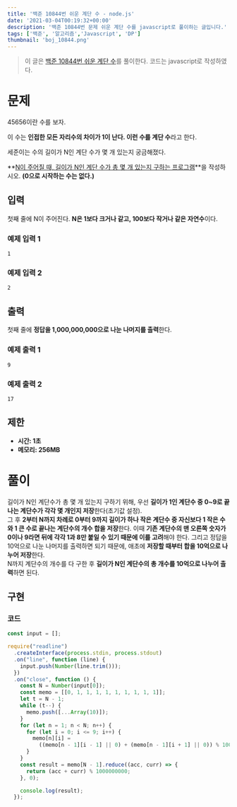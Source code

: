 ```yaml
---
title: '백준 10844번 쉬운 계단 수 - node.js'
date: '2021-03-04T00:19:32+00:00'
description: '백준 10844번 문제 쉬운 계단 수를 javascript로 풀이하는 글입니다.'
tags: ['백준', '알고리즘','Javascript', 'DP']
thumbnail: 'boj_10844.png'
---
```


> 이 글은 [백준 10844번 쉬운 계단 수](https://www.acmicpc.net/problem/10844)를 풀이한다. 코드는 javascript로 작성하였다.

# 문제

45656이란 수를 보자.

이 수는 **인접한 모든 자리수의 차이가 1이 난다. 이런 수를 계단 수**라고 한다.

세준이는 수의 길이가 N인 계단 수가 몇 개 있는지 궁금해졌다.

**<u>N이 주어질 때, 길이가 N인 계단 수가 총 몇 개 있는지 구하는 프로그램</u>**을 작성하시오. **(0으로 시작하는 수는 없다.)**

## 입력

첫째 줄에 N이 주어진다. **N은 1보다 크거나 같고, 100보다 작거나 같은 자연수**이다.

### 예제 입력 1

```
1
```

### 예제 입력 2

```
2
```

## 출력

첫째 줄에 **정답을 1,000,000,000으로 나눈 나머지를 출력**한다.

### 예제 출력 1

```
9
```

### 예제 출력 2

```
17
```

## 제한

- **시간: 1초**
- **메모리: 256MB**

# 풀이

길이가 N인 계단수가 총 몇 개 있는지 구하기 위해, 우선 **길이가 1인 계단수 중 0~9로 끝나는 계단수가 각각 몇 개인지 저장**한다(초기값 설정).    
그 후 **2부터 N까지 차례로 0부터 9까지 길이가 하나 작은 계단수 중 자신보다 1 작은 수와 1 큰 수로 끝나는 계단수의 개수 합을 저장**한다. 이때 **기존 계단수의 맨 오른쪽 숫자가 0이나 9라면 뒤에 각각 1과 8만 붙일 수 있기 때문에 이를 고려**해야 한다. 그리고 정답을 10억으로 나눈 나머지를 출력하면 되기 때문에, 애초에 **저장할 때부터 합을 10억으로 나누어 저장**한다.    
N까지 계단수의 개수를 다 구한 후 **길이가 N인 계단수의 총 개수를 10억으로 나누어 출력**하면 된다.

## 구현

### 코드

```jsx
const input = [];

require("readline")
  .createInterface(process.stdin, process.stdout)
  .on("line", function (line) {
    input.push(Number(line.trim()));
  })
  .on("close", function () {
    const N = Number(input[0]);
    const memo = [[0, 1, 1, 1, 1, 1, 1, 1, 1, 1]];
    let t = N - 1;
    while (t--) {
      memo.push([...Array(10)]);
    }
    for (let n = 1; n < N; n++) {
      for (let i = 0; i <= 9; i++) {
        memo[n][i] =
          ((memo[n - 1][i - 1] || 0) + (memo[n - 1][i + 1] || 0)) % 1000000000;
      }
    }
    const result = memo[N - 1].reduce((acc, curr) => {
      return (acc + curr) % 1000000000;
    }, 0);

    console.log(result);
  });
```